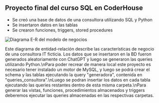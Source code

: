 ## Proyecto final del curso SQL en CoderHouse

 * Se creó una base de datos de una consultora utilizando SQL y Python
 *  Se insertaron datos en las tablas
 *   Se crearon funciones, triggers, stored procedures

![Diagrama E-R del modelo de negocios](https://github.com/GabrielArnesano/SQL_coderhouse/blob/main/Descripci%C3%B3n/ER_Consultora.png)

Este diagrama de entidad-relación describe las características de negocio de una consultora IT ficticia. Los datos que se insertaron en la BD fueron generados aleatoriamente con ChatGPT y luego se generaron las queries utilizando Python.\nPara poder recrear de manera local este proyecto es necesario tener instalado un motor de MySQL, y luego se podrá crear el schema y las tablas ejecutando la query "generadora", contenida en "queries_consultora".\nLuego se podran insertar los datos en cada tabla ejecutando las queries restantes dentro de esta misma carpeta.\nPara generar las vistas, funciones, procedimientos almacenados y triggers deberemos ejecutar las queries almacenadas en las respectivas carpetas. 


